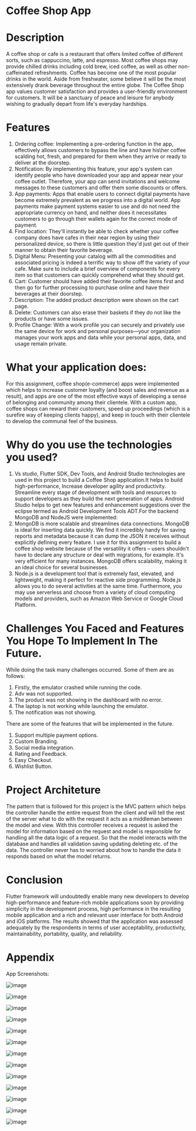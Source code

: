 
# Coffee Shop App
# Description
A coffee shop or cafe is a restaurant that offers limited coffee of different sorts, such as cappuccino, latte, and espresso. Most coffee shops may provide chilled drinks including cold brew, iced coffee, as well as other non-caffeinated refreshments. Coffee has become one of the most popular drinks in the world. Aside from freshwater, some believe it will be the most extensively drank beverage throughout the entire globe. The Coffee Shop app values customer satisfaction and provides a user-friendly environment for customers. It will be a sanctuary of peace and leisure for anybody wishing to gradually depart from life's everyday hardships.
# Features
1. Ordering coffee:
Implementing a pre-ordering function in the app, effectively allows customers to bypass the line and have his\her coffee scalding hot, fresh, and prepared for them when they arrive or ready to deliver at the doorstep.
2. Notification:
By implementing this feature, your app's system can identify people who have downloaded your app and appear near your coffee outlet. Therefore, your app can send invitations and welcome messages to these customers and offer them some discounts or offers.
3. App payments:
Apps that enable users to connect digital payments have become extremely prevalent as we progress into a digital world. App payments make payment systems easier to use and do not need the appropriate currency on hand, and neither does it necessitates customers to go through their wallets again for the correct mode of payment.
4. Find location:
They'll instantly be able to check whether your coffee company does have cafes in their near region by using their personalized device, so there is little question they'd just get out of their manner to obtain their favorite beverage.
5. Digital Menu:
Presenting your catalog with all the commodities and associated pricing is indeed a terrific way to show off the variety of your cafe. Make sure to include a brief overview of components for every item so that customers can quickly comprehend what they should get.
6. Cart:
Customer should have added their favorite coffee items first and then go for further processing to purchase online and have their beverages at their doorstep. 
7. Description:
The added product description were shown on the cart page.
8. Delete:
Customers can also erase their baskets if they do not like the products or have some issues.
9. Profile Change:
With a work profile you can securely and privately use the same device for work and personal purposes—your organization manages your work apps and data while your personal apps, data, and usage remain private.
# What your application does:
For this assignment, coffee shop(e-commerce) apps were implemented which helps to increase customer loyalty (and boost sales and revenue as a result), and apps are one of the most effective ways of developing a sense of belonging and community among their clientele. With a custom app, coffee shops can reward their customers, speed up proceedings (which is a surefire way of keeping clients happy), and keep in touch with their clientele to develop the communal feel of the business.
# Why do you use the technologies you used?
1. Vs studio, Flutter SDK, Dev Tools, and Android Studio technologies are used in this project to build a Coffee Shop application.It helps to build high-performance, Increase developer agility and productivity. Streamline every stage of development with tools and resources to support developers as they build the next generation
of apps. Android Studio helps to get new features and enhancement suggestions over the eclipse termed as Android Development Tools ADT.For the backend MongoDB and NodeJS were implemented:
2. MongoDB is more scalable and streamlines data connections. MongoDB is ideal for inserting data quickly. We find it incredibly handy for saving reports and metadata because it can dump the JSON it receives without explicitly defining every feature. I use it for this assignment to build a coffee shop website because of the versatility it offers – users shouldn't have to declare any structure or deal with migrations, for example. It's very efficient for many instances. MongoDB offers scalability, making it an ideal choice for several businesses. 
3. Node.js is a development tool that is extremely fast, elevated, and lightweight, making it perfect for reactive side programming. Node.js allows you to do several activities at the same time. Furthermore, you may use serverless and choose from a variety of cloud computing models and providers, such as Amazon Web Service or Google Cloud Platform.
# Challenges You Faced and Features You Hope To Implement In The Future.
While doing the task many challenges occurred. Some of them are as follows:
1. Firstly, the emulator crashed while running the code.
2. Adv was not supported.
3. The product was not showing in the dashboard with no error.
4. The laptop is not working while launching the emulator.
5. The notification was not showing.

There are some of the features that will be implemented in the future.
1. Support multiple payment options.
2. Custom Branding.
3. Social media integration.
4. Rating and Feedback.
5. Easy Checkout.
6. Wishlist Button.
# Project Architeture
The pattern that is followed for this project is the MVC pattern which helps the controller handle the entire request from the client and will tell the rest of the server what to do with the request it acts as a middleman between the model and view. With this controller receives a request is asked the model for information based on the request and model is responsible for handling all the data logic of a request. So that the model interacts with the database and handles all validation saving updating deleting etc. of the data. The controller never has to worried about how to handle the data it responds based on what the model returns.
# Conclusion
Flutter framework will undoubtedly enable many new developers to develop high-performance and feature-rich mobile applications soon by providing simplicity in the development process, high performance in the resulting mobile application and a rich and relevant user interface for both Android and iOS platforms. The results showed that the application was assessed adequately by the respondents in terms of user acceptability, productivity, maintainability, portability, quality, and reliability.

# Appendix
App Screenshots:

![image](https://user-images.githubusercontent.com/78410665/182938142-a196a326-6d89-48e1-bf95-002f44204791.png)



![image](https://user-images.githubusercontent.com/78410665/182938184-22ad2ecc-315d-4f99-8f1f-05b11dc42df2.png)

![image](https://user-images.githubusercontent.com/78410665/182938217-4cf47cf2-028a-4acc-957a-e2920f0429a3.png)

![image](https://user-images.githubusercontent.com/78410665/182938252-8e45f782-5e67-46b8-a844-92951e57387c.png)

![image](https://user-images.githubusercontent.com/78410665/182938299-c10b64c2-cedd-465c-9135-722301fa8793.png)

![image](https://user-images.githubusercontent.com/78410665/182938341-f0f80c62-50bd-41e4-83c5-9cb15f543f87.png)

![image](https://user-images.githubusercontent.com/78410665/182938386-8859eb5c-bbd4-4580-9cc4-886700ab2447.png)

![image](https://user-images.githubusercontent.com/78410665/182938415-5766f87c-70b0-4c12-9048-b8ee406da401.png)

![image](https://user-images.githubusercontent.com/78410665/182938451-fc8ed19a-c20a-44e3-860b-3a5bc5b3f6b1.png)

![image](https://user-images.githubusercontent.com/78410665/182938504-3016f4c4-31b7-49e7-871a-02234f465780.png)

![image](https://user-images.githubusercontent.com/78410665/182938627-6a0cb12b-bede-44c2-82c0-9233e65314f6.png)

![image](https://user-images.githubusercontent.com/78410665/182938560-0d71d4a5-7a25-4a87-81ba-a9577b009ab7.png)

![image](https://user-images.githubusercontent.com/78410665/182938684-a5fe0f8c-dc56-49fe-ba83-4fbafd9dad18.png)
















